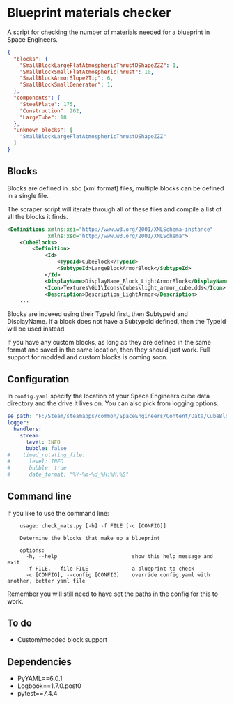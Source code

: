 # Blueprint materials checker

A script for checking the number of materials needed for a blueprint in Space Engineers.

```json
{
  "blocks": {
    "SmallBlockLargeFlatAtmosphericThrustDShapeZZZ": 1,
    "SmallBlockSmallFlatAtmosphericThrust": 10,
    "SmallBlockArmorSlope2Tip": 6,
    "SmallBlockSmallGenerator": 1,
  },
  "components": {
    "SteelPlate": 175,
    "Construction": 262,
    "LargeTube": 18
  },
  "unknown_blocks": [
    "SmallBlockLargeFlatAtmosphericThrustDShapeZZZ"
  ]
}
```

## Blocks

Blocks are defined in .sbc (xml format) files, multiple blocks can be defined in a single file.

The scraper script will iterate through all of these files and compile a list of all the blocks it finds.

```xml
<Definitions xmlns:xsi="http://www.w3.org/2001/XMLSchema-instance" 
             xmlns:xsd="http://www.w3.org/2001/XMLSchema">
    <CubeBlocks>
        <Definition>
            <Id>
                <TypeId>CubeBlock</TypeId>
                <SubtypeId>LargeBlockArmorBlock</SubtypeId>
            </Id>
            <DisplayName>DisplayName_Block_LightArmorBlock</DisplayName>
            <Icon>Textures\GUI\Icons\Cubes\light_armor_cube.dds</Icon>
            <Description>Description_LightArmor</Description>
    ...
```

Blocks are indexed using their TypeId first, then SubtypeId and DisplayName. If a block does not have a SubtypeId defined, then the TypeId will be used instead.

If you have any custom blocks, as long as they are defined in the same format and saved in the same location, then they should just work. Full support for modded and custom blocks is coming soon.

## Configuration

In `config.yaml` specify the location of your Space Engineers cube data directory and the drive it lives on. You can also pick from logging options.

```yaml
se_path: "F:/Steam/steamapps/common/SpaceEngineers/Content/Data/CubeBlocks"
logger:
  handlers:
    stream:
      level: INFO
      bubble: false
#    timed_rotating_file:
#      level: INFO
#      bubble: true
#      date_format: "%Y-%m-%d_%H:%M:%S"
```

## Command line

If you like to use the command line:

```commandline
    usage: check_mats.py [-h] -f FILE [-c [CONFIG]]
    
    Determine the blocks that make up a blueprint
    
    options:
      -h, --help                        show this help message and exit
      -f FILE, --file FILE              a blueprint to check
      -c [CONFIG], --config [CONFIG]    override config.yaml with another, better yaml file
```

Remember you will still need to have set the paths in the config for this to work.

## To do

* Custom/modded block support

## Dependencies

* PyYAML==6.0.1
* Logbook==1.7.0.post0
* pytest==7.4.4
